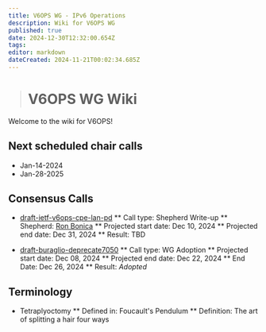 ```yaml
---
title: V6OPS WG - IPv6 Operations
description: Wiki for V6OPS WG
published: true
date: 2024-12-30T12:32:00.654Z
tags: 
editor: markdown
dateCreated: 2024-11-21T00:02:34.685Z
---
```


> # V6OPS WG Wiki

Welcome to the wiki for V6OPS!

## Next scheduled chair calls

* Jan-14-2024
* Jan-28-2025

## Consensus Calls

* [draft-ietf-v6ops-cpe-lan-pd](https://datatracker.ietf.org/doc/draft-ietf-v6ops-cpe-lan-pd/)
** Call type: Shepherd Write-up
** Shepherd: [Ron Bonica](https://datatracker.ietf.org/person/rbonica@juniper.net)
** Projected start date: Dec 10, 2024
** Projected end date: Dec 31, 2024
** Result: TBD


* [draft-buraglio-deprecate7050](https://datatracker.ietf.org/doc/draft-buraglio-deprecate7050/)
** Call type: WG Adoption
** Projected start date: Dec 08, 2024
** Projected end date: Dec 22, 2024
** End Date: Dec 26, 2024 
** Result: _Adopted_
  
   
## Terminology

  * Tetraplyoctomy
  ** Defined in: Foucault's Pendulum
  ** Definition: The art of splitting a hair four ways
  
  